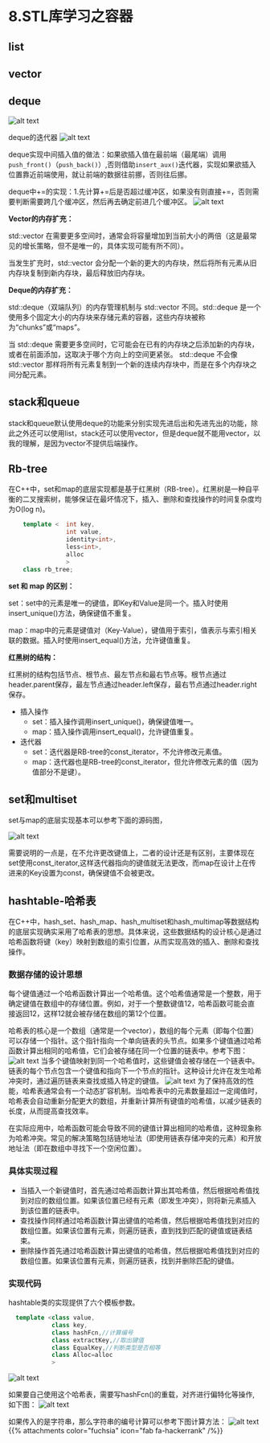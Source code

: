 # 8.STL库学习之容器

## list

## vector

## deque

![alt text](image.png?height=350px&width=600px)

deque的迭代器
![alt text](image-1.png?height=350px&width=600px)

deque实现中间插入值的做法：如果欲插入值在最前端（最尾端）调用`push_front()`（`push_back()`）,否则借助`insert_aux()`迭代器，实现如果欲插入位置靠近前端使用，就让前端的数据往前挪，否则往后挪。

deque中+=的实现：1.先计算+=后是否超过缓冲区，如果没有则直接+=，否则需要判断需要跨几个缓冲区，然后再去确定前进几个缓冲区。
![alt text](image-2.png?height=350px&width=600px)

**Vector的内存扩充：**

std::vector 在需要更多空间时，通常会将容量增加到当前大小的两倍（这是最常见的增长策略，但不是唯一的，具体实现可能有所不同）。

当发生扩充时，std::vector 会分配一个新的更大的内存块，然后将所有元素从旧内存块复制到新内存块，最后释放旧内存块。

**Deque的内存扩充：**

std::deque（双端队列）的内存管理机制与 std::vector 不同。std::deque 是一个使用多个固定大小的内存块来存储元素的容器，这些内存块被称为“chunks”或“maps”。

当 std::deque 需要更多空间时，它可能会在已有的内存块之后添加新的内存块，或者在前面添加，这取决于哪个方向上的空间更紧张。
std::deque 不会像 std::vector 那样将所有元素复制到一个新的连续内存块中，而是在多个内存块之间分配元素。

## stack和queue

stack和queue默认使用deque的功能来分别实现先进后出和先进先出的功能，除此之外还可以使用list，stack还可以使用vector，但是deque就不能用vector，以我的理解，是因为vector不提供后端操作。

## Rb-tree

在C++中，set和map的底层实现都是基于红黑树（RB-tree）。红黑树是一种自平衡的二叉搜索树，能够保证在最坏情况下，插入、删除和查找操作的时间复杂度均为O(log n)。

```cpp
    template <  int key,
                int value,
                identity<int>,
                less<int>,
                alloc
                >
    class rb_tree;
```

**set 和 map 的区别：**

set：set中的元素是唯一的键值，即Key和Value是同一个。插入时使用insert_unique()方法，确保键值不重复。

map：map中的元素是键值对（Key-Value），键值用于索引，值表示与索引相关联的数据。插入时使用insert_equal()方法，允许键值重复。

**红黑树的结构：**

红黑树的结构包括节点、根节点、最左节点和最右节点等。根节点通过header.parent保存，最左节点通过header.left保存，最右节点通过header.right保存。

- 插入操作
  - set：插入操作调用insert_unique()，确保键值唯一。
  - map：插入操作调用insert_equal()，允许键值重复。
- 迭代器
  - set：迭代器是RB-tree的const_iterator，不允许修改元素值。
  - map：迭代器也是RB-tree的const_iterator，但允许修改元素的值（因为值部分不是键）。

## set和multiset

set与map的底层实现基本可以参考下面的源码图，

![alt text](image-3.png?height=350px&width=600px)

需要说明的一点是，在不允许更改键值上，二者的设计还是有区别，主要体现在set使用const_iterator,这样迭代器指向的键值就无法更改，而map在设计上在传进来的Key设置为const，确保键值不会被更改。

## hashtable-哈希表

在C++中，hash_set、hash_map、hash_multiset和hash_multimap等数据结构的底层实现确实采用了哈希表的思想。具体来说，这些数据结构的设计核心是通过哈希函数将键（key）映射到数组的索引位置，从而实现高效的插入、删除和查找操作。

### 数据存储的设计思想

每个键值通过一个哈希函数计算出一个哈希值。这个哈希值通常是一个整数，用于确定键值在数组中的存储位置。例如，对于一个整数键值12，哈希函数可能会直接返回12，这样12就会被存储在数组的第12个位置。

哈希表的核心是一个数组（通常是一个vector），数组的每个元素（即每个位置）可以存储一个指针。这个指针指向一个单向链表的头节点。如果多个键值通过哈希函数计算出相同的哈希值，它们会被存储在同一个位置的链表中。参考下图：
![alt text](image-4.png?height=350px&width=600px)
当多个键值映射到同一个哈希值时，这些键值会被存储在一个链表中。链表的每个节点包含一个键值和指向下一个节点的指针。这种设计允许在发生哈希冲突时，通过遍历链表来查找或插入特定的键值。
![alt text](image-5.png?height=350px&width=600px)
为了保持高效的性能，哈希表通常会有一个动态扩容机制。当哈希表中的元素数量超过一定阈值时，哈希表会自动重新分配更大的数组，并重新计算所有键值的哈希值，以减少链表的长度，从而提高查找效率。

在实际应用中，哈希函数可能会导致不同的键值计算出相同的哈希值，这种现象称为哈希冲突。常见的解决策略包括链地址法（即使用链表存储冲突的元素）和开放地址法（即在数组中寻找下一个空闲位置）。

### 具体实现过程

- 当插入一个新键值时，首先通过哈希函数计算出其哈希值，然后根据哈希值找到对应的数组位置。如果该位置已经有元素（即发生冲突），则将新元素插入到该位置的链表中。
- 查找操作同样通过哈希函数计算出键值的哈希值，然后根据哈希值找到对应的数组位置。如果该位置有元素，则遍历链表，直到找到匹配的键值或链表结束。
- 删除操作首先通过哈希函数计算出键值的哈希值，然后根据哈希值找到对应的数组位置。如果该位置有元素，则遍历链表，找到并删除匹配的键值。

### 实现代码

hashtable类的实现提供了六个模板参数。

```cpp
  template <class value,
            class key,
            class hashFcn,//计算编号
            class extractKey,//取出键值
            class EqualKey,//判断类型是否相等
            class Alloc=alloc
            >
```

![alt text](image-6.png?height=300px&width=600px)

如果要自己使用这个哈希表，需要写hashFcn()的重载，对齐进行偏特化等操作,如下图：
![alt text](image-7.png?height=300px&width=600px)

如果传入的是字符串，那么字符串的编号计算可以参考下图计算方法：
![alt text](image-8.png?height=300px&width=600px)
{{% attachments color="fuchsia" icon="fab fa-hackerrank" /%}}